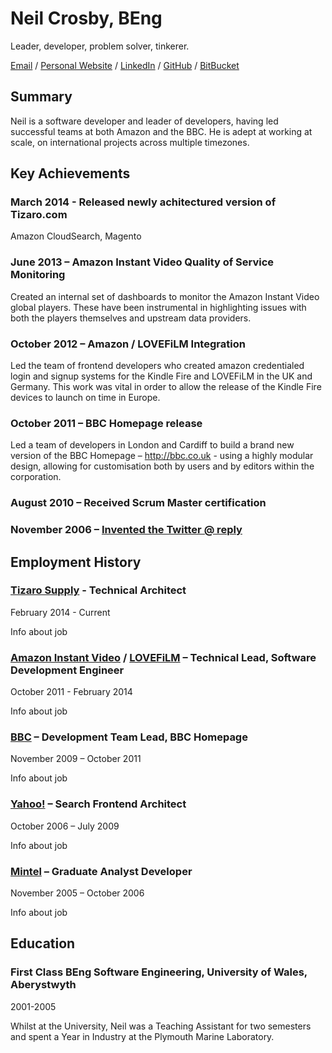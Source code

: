 # Neil Crosby, BEng #
Leader, developer, problem solver, tinkerer.

[Email](mailto:hire@neilCrosby.com) / [Personal Website](http://neilcrosby.com) / [LinkedIn](http://www.linkedin.com/in/neilcrosby) / [GitHub](http://github.com/neilcrosby) / [BitBucket](http://bitbucket.org/neilcrosby)

## Summary ##

Neil is a software developer and leader of developers, having led successful teams at both Amazon and the BBC. He is adept at working at scale, on international projects across multiple timezones.

## Key Achievements ##

### March 2014 - Released newly achitectured version of Tizaro.com ###

Amazon CloudSearch, Magento

### June 2013 – Amazon Instant Video Quality of Service Monitoring ###

Created an internal set of dashboards to monitor the Amazon Instant Video global players. These have been instrumental in highlighting issues with both the players themselves and upstream data providers.

### October 2012 – Amazon / LOVEFiLM Integration ###

Led the team of frontend developers who created amazon credentialed login and signup systems for the Kindle Fire and LOVEFiLM in the UK and Germany. This work was vital in order to allow the release of the Kindle Fire devices to launch on time in Europe.

### October 2011 – BBC Homepage release ###

Led a team of developers in London and Cardiff to build a brand new version of the BBC Homepage – http://bbc.co.uk - using a highly modular design, allowing for customisation both by users and by editors within the corporation.

### August 2010 – Received Scrum Master certification ###

### November 2006 – [Invented the Twitter @ reply](https://twitter.com/NeilCrosby/status/139513) ###

## Employment History ##

### [Tizaro Supply](http://tizaro.com) - Technical Architect ###

February 2014 - Current

Info about job

### [Amazon Instant Video](http://amazon.com/aiv) / [LOVEFiLM](http://lovefilm.com) – Technical Lead, Software Development Engineer ###

October 2011 - February 2014

Info about job

### [BBC](http://bbc.co.uk) – Development Team Lead, BBC Homepage ###

November 2009 – October 2011

Info about job

### [Yahoo!](http://yahoo.com) – Search Frontend Architect

October 2006 – July 2009

Info about job

### [Mintel](http://mintel.com) – Graduate Analyst Developer ###

November 2005 – October 2006

Info about job

## Education ##

### First Class BEng Software Engineering, University of Wales, Aberystwyth ###

2001-2005

Whilst at the University, Neil was a Teaching Assistant for two semesters and spent a Year in Industry at the Plymouth Marine Laboratory.

